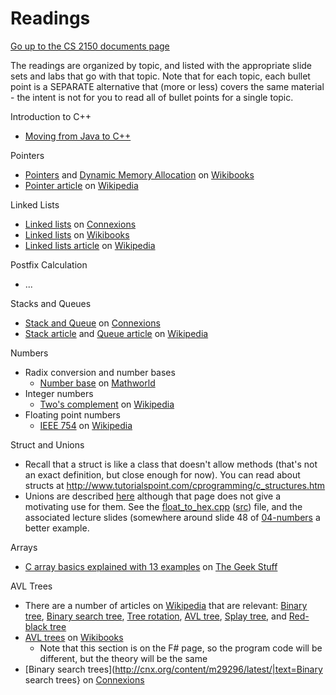 Readings
========

[Go up to the CS 2150 documents page](index.html)

The readings are organized by topic, and listed with the appropriate
slide sets and labs that go with that topic.  Note that for each
topic, each bullet point is a SEPARATE alternative that (more or less)
covers the same material - the intent is not for you to read all of
bullet points for a single topic.


Introduction to C++

- [Moving from Java to C++](http://www.horstmann.com/ccj2/ccjapp3.html)

Pointers

- [Pointers](http://en.wikibooks.org/wiki/C%2B%2B_Programming/Operators/Pointers)
  and [Dynamic Memory
  Allocation](http://en.wikibooks.org/wiki/C%2B%2B_Programming/Programming_Languages/C%2B%2B/Code/Statements/Variables/Operators#Dynamic_memory_allocation)
  on [Wikibooks](http://en.wikibooks.org/wiki/Main_Page)
- [Pointer article](http://en.wikipedia.org/wiki/Pointer_%28computing%29) on
  [Wikipedia](http://en.wikipedia.org)

Linked Lists

- [Linked lists](http://cnx.org/content/m29464/latest/) on [Connexions](http://cnx.org)
- [Linked lists](http://en.wikibooks.org/wiki/Data_Structures/LinkedLists)  on
  [Wikibooks](http://en.wikibooks.org/wiki/Main_Page)
- [Linked lists article](http://en.wikipedia.org/wiki/Linked_list) on
  [Wikipedia](http://en.wikipedia.org)

Postfix Calculation

- ...

Stacks and Queues

- [Stack and Queue](http://cnx.org/content/m29534/latest/) on
  [Connexions](http://cnx.org)
- [Stack article](http://en.wikipedia.org/wiki/Stack_%28data_structure%29) and
  [Queue article](http://en.wikipedia.org/wiki/Queue_%28data_structure%29) on
  [Wikipedia](http://en.wikipedia.org)

Numbers

- Radix conversion and number bases
  - [Number base](http://mathworld.wolfram.com/Base.html) on [Mathworld](http://mathworld.wolfram.com/)
- Integer numbers
  - [Two's complement](http://en.wikipedia.org/wiki/Two%27s_complement) 
    on [Wikipedia](http://en.wikipedia.org)
- Floating point numbers
  - [IEEE 754](http://en.wikipedia.org/wiki/IEEE_754) on
    [Wikipedia](http://en.wikipedia.org)

Struct and Unions

- Recall that a struct is like a class that doesn't allow methods
  (that's not an exact definition, but close enough for now).  You can
  read about structs at
  http://www.tutorialspoint.com/cprogramming/c_structures.htm
- Unions are described
  [here](http://www.tutorialspoint.com/cprogramming/c_unions.htm)
  although that page does not give a motivating use for them.  See the
  [float_to_hex.cpp](../slides/04-numbers/src/float_to_hex.cpp.html)
  ([src](../slides/04-numbers/src/float_to_hex.cpp))
  file, and the associated lecture slides (somewhere around slide 48
  of [04-numbers](../slides/04-numbers/04-numbers.html) a better
  example.

Arrays

- [C array basics explained with 13
  examples](http://www.thegeekstuff.com/2011/12/c-arrays/) on [The Geek
  Stuff](http://www.thegeekstuff.com/)

AVL Trees

- There are a number of articles on
  [Wikipedia](http://en.wikipedia.org/wiki/Main_Page) that are
  relevant: [Binary tree](http://en.wikipedia.org/wiki/Binary_tree),
  [Binary search tree](http://en.wikipedia.org/wiki/Binary_search_tree),
  [Tree rotation](http://en.wikipedia.org/wiki/Tree_rotation), 
  [AVL tree](http://en.wikipedia.org/wiki/AVL_tree),
  [Splay tree](http://en.wikipedia.org/wiki/Splay_tree), and 
  [Red-black tree](http://en.wikipedia.org/wiki/Red-black_tree)
- [AVL trees](http://en.wikibooks.org/wiki/F_Sharp_Programming/Advanced_Data_Structures#AVL_Trees)
  on [Wikibooks](http://en.wikibooks.org/wiki/Main_Page)
  - Note that this section is on the F# page, so the program code will
    be different, but the theory will be the same 
- [Binary search trees](http://cnx.org/content/m29296/latest/|text=Binary search trees}
  on [Connexions](http://cnx.org)
